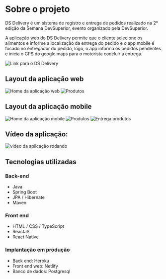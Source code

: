 # Sobre o projeto
DS Delivery é um sistema de registro e entrega de pedidos realizado na 2° edição da Semana DevSuperior, evento organizado pela DevSuperior.

A aplicação web do DS Delivery permite que o cliente selecione os alimentos e informe a localização da entrega do pedido e o app mobile é focado no entregador do pedido, logo, o app informa os pedidos pendentes e inicia o GPS do google maps para o motorista concluir a entrega.

![Link para o DS Delivery](https://dsdelivery-sds2-alice.netlify.app/)

## Layout da aplicação web

![Home da aplicação web](https://github.com/AliceMeneses/assets/blob/main/imagem_devsuperior/devsuperior-home.png)
![Produtos](https://github.com/AliceMeneses/assets/blob/main/imagem_devsuperior/devsuperior-produtos.png)

## Layout da aplicação mobile

![Home da aplicação mobile](https://github.com/AliceMeneses/assets/blob/main/imagem_devsuperior/devsuperior-mobile(1).png)
![Produtos](https://github.com/AliceMeneses/assets/blob/main/imagem_devsuperior/devsuperior-mobile(2).png)
![Entrega produtos](https://github.com/AliceMeneses/assets/blob/main/imagem_devsuperior/devsuperior-mobile(3).png)

## Vídeo da aplicação:

![video da aplicação rodando](https://gifs.com/gif/dsdelivey-gZRNW3)

## Tecnologias utilizadas

### Back-end

- Java
- Spring Boot
- JPA / Hibernate
- Maven

### Front end

- HTML / CSS / TypeScript
- ReactJS
- React Native

### Implantação em produção

- Back end: Heroku
- Front end web: Netlify
- Banco de dados: Postgresql
